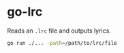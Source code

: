 # go-lrc

Reads an `.lrc` file and outputs lyrics.

```bash
go run ./... -path=/path/to/lrc/file
```
